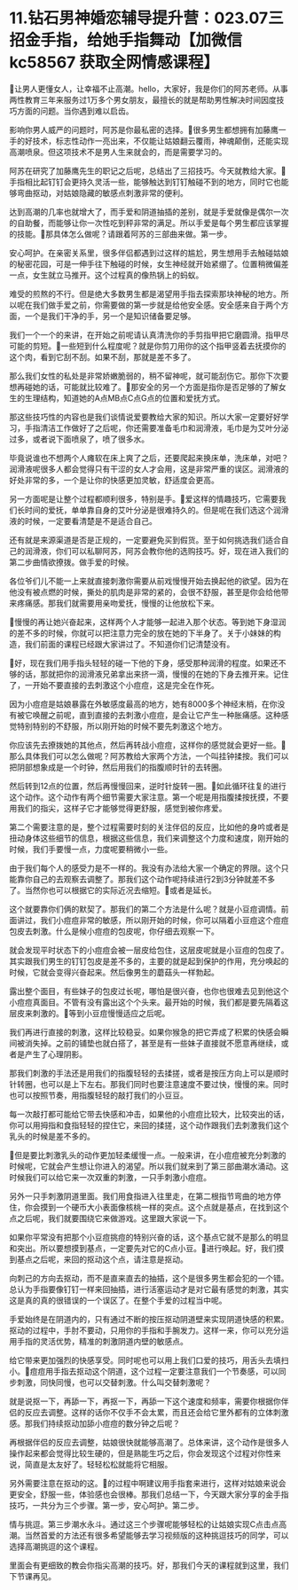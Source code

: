 # 11.钻石男神婚恋辅导提升营：023.07三招金手指，给她手指舞动【加微信 kc58567 获取全网情感课程】

🎼让男人更懂女人，让幸福不止高潮。hello，大家好，我是你们的阿苏老师。从事两性教育三年来服务过1万多个男女朋友，最擅长的就是帮助男性解决时间因度技巧方面的问题。当你遇到难以启齿。

影响你男人威严的问题时，阿苏是你最私密的选择。🎼很多男生都想拥有加藤鹰一手的好技术，标志性动作一亮出来，不仅能让姑娘翻云覆雨，神魂颠倒，还能实现高潮喷泉。但这项技术不是男人生来就会的，而是需要学习的。

阿苏在研究了加藤鹰先生的职记之后呢，总结出了三招技巧。今天就教给大家。🎼手指相比起钉钉会更持久灵活一些，能够触达到钉钉触碰不到的地方，同时它也能够弯曲抠动，对姑娘隐藏的敏感点刺激非常的便利。

达到高潮的几率也就增大了，而手爱和阴道抽插的差别，就是手爱就像是偶尔一次的自助餐，而能够让你一次性吃到秤非常的满足。所以手爱是每个男生都应该掌握的技能。🎼那具体怎么做呢？请跟着阿苏的三部曲来做。第一步。

安心呵护。在亲密关系里，很多伴侣都遇到过这样的尴尬，男生想用手去触碰姑娘的秘密花园，可是一伸手往下触碰的时候，女生神经就开始紧绷了。位置稍微偏差一点，女生就立马推开。这个过程真的像热锅上的蚂蚁。

难受的煎熬的不行。但是绝大多数男生都是渴望用手指去探索那块神秘的地方。所以呢在我们做手爱之前，你需要做的第一步就是给他安全感。安全感来自于两个方面，一个是我们干净的手，另一个是知识储备要足够。

我们一个一个的来讲，在开始之前呢请认真清洗你的手剪指甲把它磨圆滑。指甲尽可能的剪短。🎼一些短到什么程度呢？就是你剪刀用你的这个指甲竖着去抚摸你的这个肉，看到它刮不刮。如果不刮，那就是差不多了。

那么我们女性的私处是非常娇嫩脆弱的，稍不留神呢，就可能刮伤它。那你下次要想再碰她的话，可能就比较难了。🎼那安全的另一个方面是指你是否足够的了解女生的生理结构，知道她的A点MB点C点G点的位置和爱抚方式。

那这些技巧性的内容也是我们谈情说爱要教给大家的知识。所以大家一定要好好学习，手指清洁工作做好了之后呢，你还需要准备毛巾和润滑液，毛巾是为艾叶分泌过多，或者说下面喷泉了，喷了很多水。

毕竟说谁也不想两个人瘫软在床上爽了之后，还要爬起来换床单，洗床单，对吧？润滑液呢很多人都会觉得只有干涩的女人才会用，这是非常严重的误区。润滑液的好处非常的多，一个是让你的快感更加灵敏，舒适度会更高。

另一方面呢是让整个过程都顺利很多，特别是手。🎼爱这样的情趣技巧，它需要我们长时间的爱抚，单单靠自身的艾叶分泌是很难持久的。但是呢在我们选这个润滑液的时候，一定要看清楚是不是适合自己。

还有就是来源渠道是否是正规的，一定要避免买到假货。至于如何挑选我们适合自己的润滑液，你们可以私聊阿苏，阿苏会教你他的选购技巧。好，现在进入我们的第二步曲情欲撩拨。做手爱的时候。

各位爷们儿不能一上来就直接刺激你需要从前戏慢慢开始去换起他的欲望。因为在他没有被点燃的时候，撕处的肌肉是非常的紧的，会很不舒服，甚至是你会给他带来疼痛感。那我们就需要用亲吻爱抚，慢慢的让他放松下来。

🎼慢慢的再让她兴奋起来，这样两个人才能够一起进入那个状态。等到她下身湿润的差不多的时候，你就可以把注意力完全的放在她的下半身了。关于小妹妹的构造，我们前面的课程已经跟大家讲过了。不知道你们记清楚没有。

🎼好，现在我们用手指头轻轻的碰一下他的下身，感受那种润滑的程度。如果还不够的话，那就把你的润滑液兄弟拿出来挤一滴，慢慢的在她的下身去推开来。记住了，一开始不要直接的去刺激这个小痘痘，这是完全在作死。

因为小痘痘是姑娘暴露在外敏感度最高的地方，她有8000多个神经末梢，在你没有被它唤醒之前呢，直到直接的去刺激小痘痘，是会让它产生一种胀痛感。这种感觉特别特别的不舒服，所以刚开始的时候不要先刺激这个地方。

你应该先去撩拨她的其他点，然后再转战小痘痘，这样你的感觉就会更好一些。🎼那么具体我们可以怎么做呢？阿苏教给大家两个方法，一个叫挂钟揉按。我们可以把阴部想象成是一个时钟，然后用我们的指腹顺时针的去转圈。

然后转到12点的位置，然后再慢慢回来，逆时针旋转一圈。🎼如此循环往复的进行这个动作。这个动作有两个细节需要大家注意。第一个呢是用指腹揉按抚摸，不要用我们的指尖，这样子它才能够觉得更舒服，感觉到被你疼爱。

第二个需要注意的是，整个过程需要时刻的关注伴侣的反应，比如他的身吟或者是扭动身体这些细节的信息，根据这些信息，我们来调整这个力度和速度，刚开始的时候，我们手要慢一点，力度呢要稍微小一些。

由于我们每个人的感受力是不一样的。我没有办法给大家一个确定的界限。这个只能靠你自己的去观察去调整了。那我们这个动作呢持续进行2到3分钟就差不多了。当然你也可以根据它的实际近况去缩短。🎼或者是延长。

这个就要靠你们俩的默契了。那我们的第二个方法是什么呢？就是小豆痘调情。前面讲过，我们小痘痘非常的敏感，所以刚开始的时候，你可以隔着小豆痘这个痘痘包皮去刺激。什么是候小痘痘的包皮呢，你仔细去观察一下。

就会发现平时状态下的小痘痘会被一层皮给包住，这层皮呢就是小豆痘的包皮了。其实跟我们男生的钉钉包皮是差不多的，主要的就是起到保护的作用，充分唤起的时候，它就会变得兴奋起来。然后像男生的蘑菇头一样勃起。

露出整个面目，有些妹子的包皮过长呢，哪怕是很兴奋，也你也很难去见到他这个小痘痘真面目。不管有没有露出这个个头来。最开始的时候，我们都是要先隔着这层皮来刺激的。🎼等到小豆痘慢慢适应之后呢。

我们再进行直接的刺激，这样比较稳妥。如果你猴急的把它弄成了积累的快感会瞬间被消失掉。之前的铺垫也就白搭了，甚至是有一些妹子直接就不愿意再继续，或者是产生了心理阴影。

那我们刺激的手法还是用我们的指腹轻轻的去揉搓，或者是按压方向上可以是顺时针转圈，也可以是上下左右。那我们同时也要注意速度不要过快，慢慢的来。同时也可以按照节奏，用指腹轻轻的敲打我们的小豆豆。

每一次敲打都可能给它带去快感和冲击，如果他的小痘痘比较大，比较突出的话，你可以用拇指和食指轻轻的捏住它，来回的揉搓，这个动作跟我们去刺激我们这个乳头的时候是差不多的。

🎼但是要比刺激乳头的动作更加轻柔缓慢一点。一般来讲，在小痘痘被充分刺激的时候呢，它就会产生想让你进入的渴望。所以我们就来到了第三部曲潮水涌动。这时候我们可以给它来一次双重的刺激，一只手刺激小痘痘。

另外一只手刺激阴道里面。我们用食指进入往里走，在第二根指节弯曲的地方停住，你会摸到一个硬币大小表面像核桃一样的突点。这个点就是基点，在找到这个点之后呢，我们就要围绕它来做游戏。这里跟大家说一下。

如果你平常没有把那个小豆痘挑痘的特别兴奋的话，这个基点它就不是那么的明显和突出。所以要想摸到基点，一定要先对它的C点小豆。🎼进行唤起。好，我们摸到基点之后呢，来回的抠动这个点，请注意是抠动。

向刺己的方向去抠动，而不是直来直去的抽插，这个是很多男生都会犯的一个错。总认为手指要像钉钉一样来回抽插，进行活塞运动才是对它最有感觉的刺激，其实这是真的真的很错误的一个误区了。在整个手爱的过程当中呢。

手爱始终是在阴道内的，只有通过不断的按压抠动阴道壁来实现阴道快感的积累。抠动的过程中，手肘不要动，只用你的手指和手腕发力。这样一来，你可以充分运用手指的灵活优势，精准的刺激阴道内壁的敏感点。

给它带来更加强烈的快感享受。同时呢也可以用上我们口爱的技巧，用舌头去填扫小。🎼痘痘用手指去抠动这个阴道，这个过程一定要注意我们一个节奏感，可以同步刺激，同快同慢，也可以交替刺激。什么叫交替刺激呢？

就是说抠一下，再舔一下，再抠一下，再舔一下这个速度和频率，需要你根据你伴侣的反应去调整。这样的话你不仅手不会太累，而且还会给它里外都有的立体刺激感。那我们持续抠动加舔小痘痘的数分钟之后呢？

再根据伴侣的反应去调整，姑娘很快就能够高潮了。总体来讲，这个动作是很多人操作起来都会觉得比较生硬的，但是熟能生巧之后，你会发现这个过程对你性来说，简直是太友好了。轻轻松松就能将它相服。

另外需要注意在抠动的这。🎼的过程中啊建议用手指套来进行，这样对姑娘来说会更安全，舒服一些，体验感也会很棒。那我们总结一下，今天跟大家分享的金手指技巧，一共分为三个步骤。第一步，安心呵护。第二步。

情与挑逗。第三步潮水永斗。通过这三个步骤呢能够轻松的让姑娘实现C点击点高潮。当然首爱的方法还有很多希望能够去学习视频版的这种挑逗技巧的同学，可以选择高潮挑逗的这个课程。

里面会有更细致的教会你指尖高潮的技巧。好，那我们今天的课程就到这里，我们下节课再见。